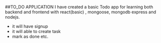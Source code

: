 ##TO_DO APPLICATION 
I have created a basic Todo app for learning both backend and frontend 
with react(basic) , mongoose, mongodb express and nodejs.

- it will have signup
- it will able to create task 
- mark as done etc.
